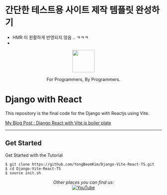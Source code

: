 # 간단한 테스트용 사이트 제작 템플릿 완성하기
- HMR 이 원활하게 반영되지 않음 .. ㅋㅋㅋ
- 

<p align="center">
  <p align="center">
    <a href="https://www.youtube.com/channel/UC7m0x5NHiHz4VemPFVaS98A" target="_blank">
      <img src="https://raw.githubusercontent.com/codingforinnovations/Django-React/main/.github/.static/Logo-Light.png" height="72" />    
    </a>
  </p>
  <p align="center">
    For Programmers, By Programmers.
  </p>
</p>

# Django with React
This repository is the final code for the Django with Reactjs using Vite.

[My Blog Post : Django React with Vite.js boiler plate](https://yongbeomkim.github.io/01django/2023-08-01-django-vite.html)

---

## Get Started

Get Started with the Tutorial
```
$ git clone https://github.com/YongBeomKim/Django-Vite-React-TS.git
$ cd Django-Vite-React-TS
$ source init.sh
```

<div align="center">
<i>Other places you can find us:</i><br>
<a href="https://www.youtube.com/channel/UC7m0x5NHiHz4VemPFVaS98A" target="_blank"><img src="https://img.shields.io/badge/YouTube-%23E4405F.svg?&style=flat-square&logo=youtube&logoColor=white" alt="YouTube"></a>
</div>

